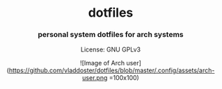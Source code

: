 

<div align=center>
  
# dotfiles
### personal system dotfiles for arch systems

License: GNU GPLv3

![Image of Arch user](https://github.com/vladdoster/dotfiles/blob/master/.config/assets/arch-user.png =100x100)

</div>

